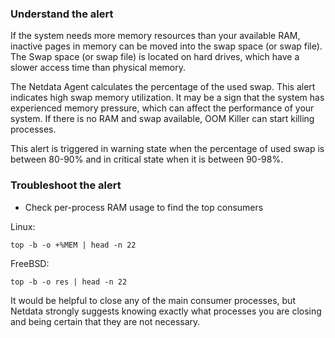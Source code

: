 ### Understand the alert

If the system needs more memory resources than your available RAM, inactive pages in memory can be moved into the swap space (or swap file). The Swap space (or swap file) is located on hard drives, which have a slower access time than physical memory. 

The Netdata Agent calculates the percentage of the used swap. This alert indicates high swap memory utilization. It may be a sign that the system has experienced memory pressure, which can affect the
performance of your system. If there is no RAM and swap available, OOM Killer can start killing processes. 

This alert is triggered in warning state when the percentage of used swap is between 80-90% and in critical state when it is between 90-98%.

### Troubleshoot the alert

- Check per-process RAM usage to find the top consumers

Linux:
```
top -b -o +%MEM | head -n 22
```
FreeBSD:
```
top -b -o res | head -n 22
```

It would be helpful to close any of the main consumer processes, but Netdata strongly suggests knowing exactly what processes you are closing and being certain that they are not necessary.

